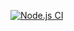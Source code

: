 [![Node.js CI](https://github.com/AmoMandy/bootcamp-terminal-test/actions/workflows/node.js.yml/badge.svg)](https://github.com/AmoMandy/bootcamp-terminal-test/actions/workflows/node.js.yml)
